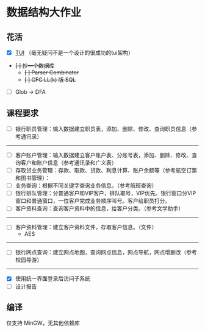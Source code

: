 # 数据结构大作业

## 花活

- [X] [TUI](src/tui) （毫无疑问不是一个设计的很成功的tui架构）
- ~~[ ] 抄一个数据库~~
  + ~~[ ] Parser Combinator~~
  + ~~[ ] CFG LL(k) 版 SQL~~
- [ ] Glob -> DFA

## 课程要求
- [ ] 银行职员管理：输入数据建立职员表，添加、删除、修改、查询职员信息（参考通讯录）
---
- [ ] 客户账户管理：输入数据建立客户账户表、分账号表，添加、删除、修改、查询客户和账户信息（参考通讯录和广义表）
- [ ] 存取贷业务管理：存款、取款、贷款、利息计算、账户余额等（参考航空订票和图书管理）： 
- [ ] 业务查询：根据不同关键字查询业务信息。（参考航班查询）
- [ ] 银行排队管理：分普通客户和VIP客户，排队取号，VIP优先。银行窗口分VIP窗口和普通窗口，一位客户完成业务顺序叫号。客户给职员打分。
- [ ] 客户资料查询：查询客户资料中的信息，给客户分类。（参考文学助手）
---
- [ ] 客户资料管理：建立客户资料文件，存取客户信息。（文件）
  + AES
---
- [ ] 银行网点查询：建立网点地图，查询网点信息，网点导航，网点增删改（参考校园导游）
---
- [X] 使用统一界面登录后访问子系统
- [ ] 设计报告

## 编译

仅支持 MinGW，无其他依赖库